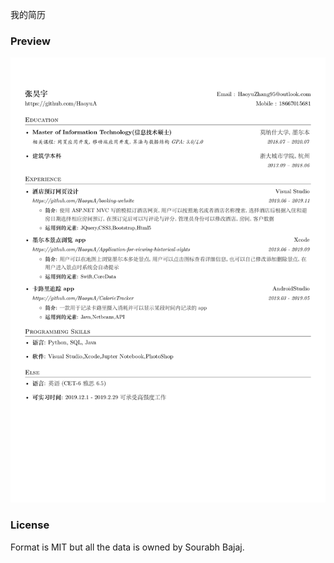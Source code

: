 我的简历

### Preview
![Resume Screenshot](/简历.png)

### License
Format is MIT but all the data is owned by Sourabh Bajaj.
